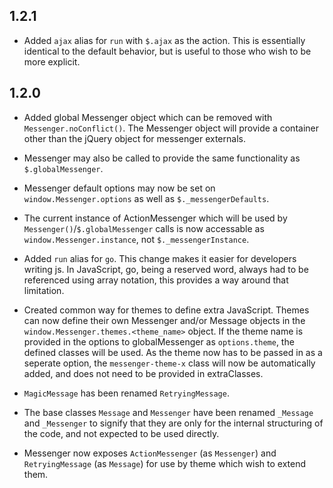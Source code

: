 1.2.1
-----

- Added `ajax` alias for `run` with `$.ajax` as the action.  This is essentially identical
  to the default behavior, but is useful to those who wish to be more explicit.

1.2.0
-----

- Added global Messenger object which can be removed with `Messenger.noConflict()`.  The
  Messenger object will provide a container other than the jQuery object for messenger
  externals.

- Messenger may also be called to provide the same functionality as `$.globalMessenger`.

- Messenger default options may now be set on `window.Messenger.options` as well as
  `$._messengerDefaults`.

- The current instance of ActionMessenger which will be used by `Messenger()`/`$.globalMessenger`
  calls is now accessable as `window.Messenger.instance`, not `$._messengerInstance`.

- Added `run` alias for `go`.  This change makes it easier for developers writing js. 
  In JavaScript, go, being a reserved word, always had to be referenced using array
  notation, this provides a way around that limitation.

- Created common way for themes to define extra JavaScript.  Themes can now define their
  own Messenger and/or Message objects in the `window.Messenger.themes.<theme_name>` object.
  If the theme name is provided in the options to globalMessenger as `options.theme`, the 
  defined classes will be used.  As the theme now has to be passed in as a seperate option, the
  `messenger-theme-x` class will now be automatically added, and does not need to be
  provided in extraClasses.

- `MagicMessage` has been renamed `RetryingMessage`.

- The base classes `Message` and `Messenger` have been renamed `_Message` and `_Messenger` to
  signify that they are only for the internal structuring of the code, and not expected
  to be used directly.

- Messenger now exposes `ActionMessenger` (as `Messenger`) and `RetryingMessage` (as `Message`) for
  use by theme which wish to extend them.

